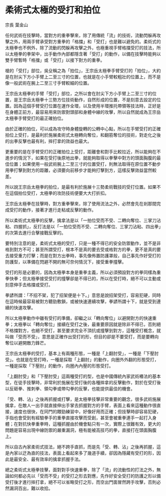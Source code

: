 # 柔術式太極的受打和拍位

宗長
葉金山

任何武術在技擊時，當對方的重拳擊來，除了用傳統「流」的技術，流動閃躲再攻擊之外，用兩手臂承受對方重拳的「格擋」和「受打」也是難以避免的。柔術式的太極拳也不例外，除了流動的閃躲再攻擊之外，也極重視手臂格擋受打的技法，所以太極拳的拳架中，出手動作內部都隱含著「受打」的動作，以備在技擊時能夠以雙手臂暫時「格擋」或「受打」以接下對方的重拳。

槍的「受打」部位，吳殳稱之為「拍位」，王宗岳太極拳手臂受打的「拍位」，大約是在肘尖下方小手臂上二至三寸的位置，也就是在小手臂較粗壯的位置上，而不是像一般武術在腕上二至三寸手臂較細的位置。

王宗岳太極拳的手臂「受打」部位，之所以會在肘尖下方小手臂上二至三寸的位置，是王宗岳太極拳十三勢方位技術動作，自然形成的位置，不是刻意去設定的位置。因為這個手臂受打位置在運作全環，以及使用半環推托帶領等技法時，正好是在身體正前方，最容易用來防禦對頭部和身體中線的攻擊，所以自然就成為王宗岳太極拳手臂受打的最正確拍位。

由於正確的拍位，可以成為攻守時身體旋轉的公轉中心點，所以在手臂受打的正確拍位上受打，是最利於施展柔術式太極轉向奪位，和翻筋奪位的技術，對走化之後的出拳反擊也最有利，摔打拿的效益也最大。

更重要的是在手臂受打的正確拍位上受打，距離會和對手比較拉近，所以能夠在不進步的情況下，如果在受打後原地出拳，就能夠取得以拳擊中對方的頭面胸腹的最佳位置；如果使用一般武術腕上二至三寸的位置受打，則無法取得在原位置不動步用拳打擊到對方的距離，必須要向前移步才能夠打擊到方，這樣反擊效益當然較差。

所以說王宗岳太極拳的拍位，是最有利於施展十三勢柔術戰技的受打位置。如果不在這個拍位受打，太極拳的攻防技術便要大大打折扣。

王宗岳太極拳在技擊時，對方重拳擊來，除了使用流法之外，必然會先在剎那間完成受打的動作，接著才進行走粘或反擊的動作。

所以柔術式太極拳的反擊，擒拿法是以「一拍位受而不受、二轉向奪位、三掌刀沾粘、四握抓」，反打法是以「一拍位受而不受、二轉向奪位、三掌刀沾粘、四出拳」的次第去進行合擊接戰反擊的。

要特別注意的是，柔術式太極的受打，只是一種不得已的安全防禦動作，並不是非格到對方不可；甚至所謂受打，根本不是真的要去受或格對方的拳，更不是真的要去接受重力打擊；而是在對方出拳時，事先像佈置防護罩般，自己事先作好受打的防護型，以準備在閃避不開的無可奈何情況下，接受重拳撞擊。

受打的形是必要的，因為太極拳本身是重拳主義，所以必須預設對方的拳同樣為重拳快拳；但太極拳接受受打的撞擊卻是不得已的，所以在受打時，絕不可以主動或刻意伸手去格擋或受打。

拳諺所謂：「不招不架，犯了招架便是十下。」意思是說招架受打，容易犯硬，同時在這時候最容易被對方聽勁敷鎖，或被快速連續攻擊，拳諺所謂十下，就是受到連續的快速攻擊。

所以太極拳動作中雖有受打的準備，卻繼之以「轉向奪位」以避開對方的快速重拳；太極拳以「轉向奪位」接續在受打之後，最重要原因就是除非不得已，否則絕不格擋對方，也絕不受打，甚至要求完全不頂抗或撞擊到對方，這種受打概念，就叫做「受而不受」，意思是正確作出受打的形，但目的卻是不要受打，而是要轉向奪位以避開敵力鋒芒。

王宗岳太極拳的受打，基本上有兩種形態，一種是「上翻肘受」，一種是「下壓肘受」。也就是在受打時，一種是採取「上翻肘」的動作，向圈外外翻的形態受打，一種是採取「下壓肘」的動作，向圈內內壓的形態受打。

「上翻肘受」和「下壓肘受」這兩種受打的型，也是中國傳統內家武術樁法的基本型，在徒手技擊時，非常利於施展在受打後的各種摔拿的反擊動作，對於在受打後以反砸拳、推刺拳、領勾拳或帶勾拳的反擊，也能提供最佳的機會。

「受、轉、沾」之後再抓握或打擊，是太極拳技擊非常重要的觀念，很多武術施展擒拿，在敵人一出手就直接伸出手掌去抓握對方的手臂，表面上看來這種動作很直接，速度也很快，在同門的餵勁練習中，好像好用而正確；但技擊時卻容易犯硬，手指也會受到有經驗拳手的重拳直接攻擊而受創，甚至會被重拳連手一起打入身體；在對抗快拳重拳時，這種抓握由於機會點只有一次，實際上很難有效，更大的問題是容易出現中線防禦的嚴重漏洞，極有能被高技巧的拳，直接打在頭面胸腹上。

所以自古內家柔術式技法，絕不跨手直抓，而是先「受、轉、沾」之後再抓握，這是內家以迂為直的技法，表面上看起來多了幾道手續，卻因為隱藏有受打的形，因此是最安全、最有效率的擒拿抓握手法。

總之柔術式太極拳技擊，面對對手快速重拳，除了「流」的流動性的打法之外，無論如何都必先以「受而不受」的受打之形去對應，先作好安全受打的防護之形以備受打後才進行摔打拿，絕不可以省略受打之形，而空出門面冒然跨手攻擊，否則必然漏洞百出，難以收拾。